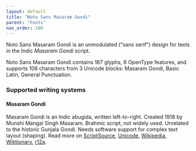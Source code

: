 ```yaml
---
layout: default
title: "Noto Sans Masaram Gondi"
parent: "Fonts"
nav_order: 100
---
```

Noto Sans Masaram Gondi is an unmodulated (“sans serif”) design for texts in the Indic _Masaram Gondi_ script. 

Noto Sans Masaram Gondi contains 187 glyphs, 6 OpenType features, and supports 108 characters from 3 Unicode blocks: Masaram Gondi, Basic Latin, General Punctuation.


### Supported writing systems


#### Masaram Gondi

Masaram Gondi is an Indic abugida, written left-to-right. Created 1918 by Munshi Mangal Singh Masaram. Brahmic script, not widely used. Unrelated to the historic Gunjala Gondi. Needs software support for complex text layout (shaping). Read more on [ScriptSource](https://scriptsource.org/scr/Gonm), [Unicode](https://www.unicode.org/versions/Unicode13.0.0/ch13.pdf#G33278), [Wikipedia](https://en.wikipedia.org/wiki/ISO_15924:Gonm), [Wiktionary](https://en.wiktionary.org/wiki/Category:Masaram_Gondi_script), [r12a](https://r12a.github.io/scripts/links?iso=Gonm).

